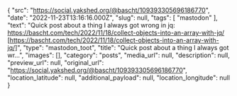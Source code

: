 {
  "src": "https://social.yakshed.org/@bascht/109393305696186770",
  "date": "2022-11-23T13:16:16.000Z",
  "slug": null,
  "tags": [
    "mastodon"
  ],
  "text": "Quick post about a thing I always got wrong in jq: https://bascht.com/tech/2022/11/18/collect-objects-into-an-array-with-jq/ [https://bascht.com/tech/2022/11/18/collect-objects-into-an-array-with-jq/]",
  "type": "mastodon_toot",
  "title": "Quick post about a thing I always got wr…",
  "images": [],
  "category": "posts",
  "media_url": null,
  "description": null,
  "preview_url": null,
  "original_url": "https://social.yakshed.org/@bascht/109393305696186770",
  "location_latitude": null,
  "additional_payload": null,
  "location_longitude": null
}